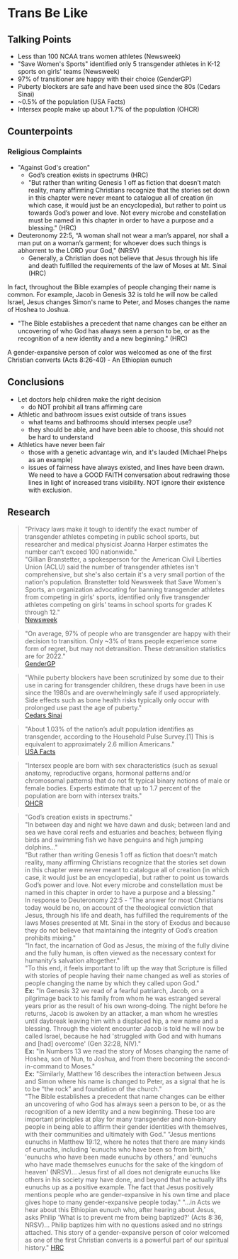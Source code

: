 # Trans Be Like

## Talking Points
 - Less than 100 NCAA trans women athletes (Newsweek)
 - "Save Women's Sports" identified only 5 transgender athletes in K-12 sports on girls' teams (Newsweek)
 - 97% of transitioner are happy with their choice (GenderGP)
 - Puberty blockers are safe and have been used since the 80s (Cedars Sinai)
 - ~0.5% of the population (USA Facts)
 - Intersex people make up about 1.7% of the population (OHCR)

## Counterpoints
### Religious Complaints
 - "Against God's creation"
   - God’s creation exists in spectrums (HRC)
   - "But rather than writing Genesis 1 off as fiction that doesn’t match reality, many affirming Christians recognize that the stories set down in this chapter were never meant to catalogue all of creation (in which case, it would just be an encyclopedia), but rather to point us towards God’s power and love. Not every microbe and constellation must be named in this chapter in order to have a purpose and a blessing." (HRC)
 - Deuteronomy 22:5, “A woman shall not wear a man’s apparel, nor shall a man put on a woman’s garment; for whoever does such things is abhorrent to the LORD your God," (NRSV)
   - Generally, a Christian does not believe that Jesus through his life and death fulfilled the requirements of the law of Moses at Mt. Sinai (HRC)

In fact, throughout the Bible examples of people changing their name is common. For example, Jacob in Genesis 32 is told he will now be called Israel, Jesus changes Simon's name to Peter, and Moses changes the name of Hoshea to Joshua.
 - "The Bible establishes a precedent that name changes can be either an uncovering of who God has always seen a person to be, or as the recognition of a new identity and a new beginning." (HRC)

A gender-expansive person of color was welcomed as one of the first Christian converts (Acts 8:26-40) - An Ethiopian eunuch
## Conclusions
 - Let doctors help children make the right decision
    - do NOT prohibit all trans affirming care
 - Athletic and bathroom issues exist outside of trans issues
    - what teams and bathrooms should intersex people use?
    - they should be able, and have been able to choose, this should not be hard to understand
 - Athletics have never been fair
    - those with a genetic advantage win, and it's lauded (Michael Phelps as an example)
    - issues of fairness have always existed, and lines have been drawn. We need to have a GOOD FAITH conversation about redrawing those lines in light of increased trans visibility. NOT ignore their existence with exclusion.

## Research

 > "Privacy laws make it tough to identify the exact number of transgender athletes competing in public school sports, but researcher and medical physicist Joanna Harper estimates the number can't exceed 100 nationwide."  
 > "Gillian Branstetter, a spokesperson for the American Civil Liberties Union (ACLU) said the number of transgender athletes isn't comprehensive, but she's also certain it's a very small portion of the nation's population. Branstetter told Newsweek that Save Women's Sports, an organization advocating for banning transgender athletes from competing in girls' sports, identified only five transgender athletes competing on girls' teams in school sports for grades K through 12."  
[Newsweek](https://www.newsweek.com/how-many-transgender-athletes-play-womens-sports-1796006)

 > "On average, 97% of people who are transgender are happy with their decision to transition. Only ~3% of trans people experience some form of regret, but may not detransition. These detransition statistics are for 2022."  
[GenderGP](https://www.gendergp.com/detransition-facts/#:~:text=On%20average%2C%2097%25%20of%20people,regret%2C%20but%20may%20not%20detransition.)

 > "While puberty blockers have been scrutinized by some due to their use in caring for transgender children, these drugs have been in use since the 1980s and are overwhelmingly safe if used appropriately. Side effects such as bone health risks typically only occur with prolonged use past the age of puberty."  
[Cedars Sinai](https://www.cedars-sinai.org/blog/puberty-blockers-for-precocious-puberty.html#:~:text=While%20puberty%20blockers%20have%20been,past%20the%20age%20of%20puberty.)

 > "About 1.03% of the nation’s adult population identifies as transgender, according to the Household Pulse Survey.[1] This is equivalent to approximately 2.6 million Americans."  
[USA Facts](https://usafacts.org/articles/what-percentage-of-the-us-population-is-transgender/)

 > "Intersex people are born with sex characteristics (such as sexual anatomy, reproductive organs, hormonal patterns and/or chromosomal patterns) that do not fit typical binary notions of male or female bodies. Experts estimate that up to 1.7 percent of the population are born with intersex traits."  
[OHCR](https://www.ohchr.org/en/sexual-orientation-and-gender-identity/intersex-people#:~:text=Initatives,-LGBTI%20Fellowship&text=Intersex%20people%20are%20born%20with,are%20born%20with%20intersex%20traits.)

 > "God’s creation exists in spectrums."  
 > "In between day and night we have dawn and dusk; between land and sea we have coral reefs and estuaries and beaches; between flying birds and swimming fish we have penguins and high jumping dolphins..."  
 > "But rather than writing Genesis 1 off as fiction that doesn’t match reality, many affirming Christians recognize that the stories set down in this chapter were never meant to catalogue all of creation (in which case, it would just be an encyclopedia), but rather to point us towards God’s power and love. Not every microbe and constellation must be named in this chapter in order to have a purpose and a blessing."  
 > In response to Deuteronomy 22:5 - "The answer for most Christians today would be no, on account of the theological conviction that Jesus, through his life and death, has fulfilled the requirements of the laws Moses presented at Mt. Sinai in the story of Exodus and because they do not believe that maintaining the integrity of God’s creation prohibits mixing."  
 > "In fact, the incarnation of God as Jesus, the mixing of the fully divine and the fully human, is often viewed as the necessary context for humanity’s salvation altogether."  
 > "To this end, it feels important to lift up the way that Scripture is filled with stories of people having their name changed as well as stories of people changing the name by which they called upon God."  
 > **Ex:** "In Genesis 32 we read of a fearful patriarch, Jacob, on a pilgrimage back to his family from whom he was estranged several years prior as the result of his own wrong-doing. The night before he returns, Jacob is awoken by an attacker, a man whom he wrestles until daybreak leaving him with a displaced hip, a new name and a blessing. Through the violent encounter Jacob is told he will now be called Israel, because he had 'struggled with God and with humans and [had] overcome' (Gen 32:28, NIV)."  
 > **Ex:** "In Numbers 13 we read the story of Moses changing the name of Hoshea, son of Nun, to Joshua, and from there becoming the second-in-command to Moses."  
 > **Ex:** "Similarly, Matthew 16 describes the interaction between Jesus and Simon where his name is changed to Peter, as a signal that he is to be “the rock” and foundation of the church."  
 > "The Bible establishes a precedent that name changes can be either an uncovering of who God has always seen a person to be, or as the recognition of a new identity and a new beginning. These too are important principles at play for many transgender and non-binary people in being able to affirm their gender identities with themselves, with their communities and ultimately with God."
 > "Jesus mentions eunuchs in Matthew 19:12, where he notes that there are many kinds of eunuchs, including 'eunuchs who have been so from birth,' 'eunuchs who have been made eunuchs by others,' and 'eunuchs who have made themselves eunuchs for the sake of the kingdom of heaven' (NRSV)... Jesus first of all does not denigrate eunuchs like others in his society may have done, and beyond that he actually lifts eunuchs up as a positive example. The fact that Jesus positively mentions people who are gender-expansive in his own time and place gives hope to many gender-expansive people today."
 > "...in Acts we hear about this Ethiopian eunuch who, after hearing about Jesus, asks Philip 'What is to prevent me from being baptized?' (Acts 8:36, NRSV)... Philip baptizes him with no questions asked and no strings attached. This story of a gender-expansive person of color welcomed as one of the first Christian converts is a powerful part of our spiritual history."
[HRC](https://www.hrc.org/resources/what-does-the-bible-say-about-transgender-people)